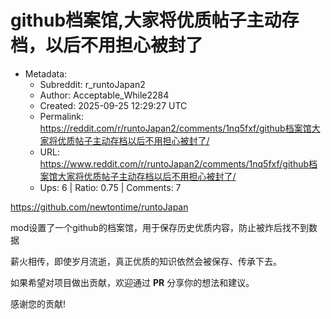 # github档案馆,大家将优质帖子主动存档，以后不用担心被封了

- Metadata:
  - Subreddit: r_runtoJapan2
  - Author: Acceptable_While2284
  - Created: 2025-09-25 12:29:27 UTC
  - Permalink: https://reddit.com/r/runtoJapan2/comments/1nq5fxf/github档案馆大家将优质帖子主动存档以后不用担心被封了/
  - URL: https://www.reddit.com/r/runtoJapan2/comments/1nq5fxf/github档案馆大家将优质帖子主动存档以后不用担心被封了/
  - Ups: 6 | Ratio: 0.75 | Comments: 7


<https://github.com/newtontime/runtoJapan>

mod设置了一个github的档案馆，用于保存历史优质内容，防止被炸后找不到数据

薪火相传，即使岁月流逝，真正优质的知识依然会被保存、传承下去。

如果希望对项目做出贡献，欢迎通过 **PR** 分享你的想法和建议。

感谢您的贡献!

